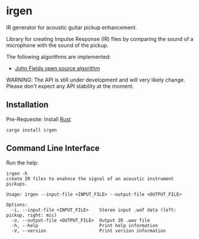 # irgen
IR generator for acoustic guitar pickup enhancement.

Library for creating Impulse Response (IR) files by comparing the
sound of a microphone with the sound of the pickup.

The following algorithms are implemented:

* [John Fields open source algorithm](http://acousticir.free.fr/spip.php?article136&var_mode=calcul)

WARNING: The API is still under development and will very likely change.
Please don't expect any API stability at the moment.

## Installation

Pre-Requesite: Install [Rust](https://www.rust-lang.org/tools/install)

```
cargo install irgen
```

## Command Line Interface

Run the help:
```
irgen -h
create IR files to enahnce the signal of an acoustic instrument pickups.

Usage: irgen --input-file <INPUT_FILE> --output-file <OUTPUT_FILE>

Options:
  -i, --input-file <INPUT_FILE>    Stereo input .waf data (left: pickup, right: mic)
  -o, --output-file <OUTPUT_FILE>  Output IR .wav file
  -h, --help                       Print help information
  -V, --version                    Print version information
```
